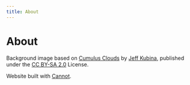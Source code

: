 ```yaml
---
title: About
---
```



About
=====

Background image based on [Cumulus Clouds](https://www.flickr.com/photos/kubina/152730867/) by [Jeff Kubina](https://www.flickr.com/photos/kubina/), published under the [CC BY-SA 2.0](https://creativecommons.org/licenses/by-sa/2.0/) License.

Website built with [Cannot](https://github.com/mietek/cannot/).
